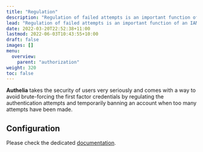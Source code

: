 ```yaml
---
title: "Regulation"
description: "Regulation of failed attempts is an important function of an IAM system."
lead: "Regulation of failed attempts is an important function of an IAM system."
date: 2022-03-20T22:52:38+11:00
lastmod: 2022-06-03T10:43:55+10:00
draft: false
images: []
menu:
  overview:
    parent: "authorization"
weight: 320
toc: false
---
```


__Authelia__ takes the security of users very seriously and comes with a way to avoid brute-forcing the first factor
credentials by regulating the authentication attempts and temporarily banning an account when too many attempts have
been made.

## Configuration

Please check the dedicated [documentation](../../configuration/security/regulation.md).
